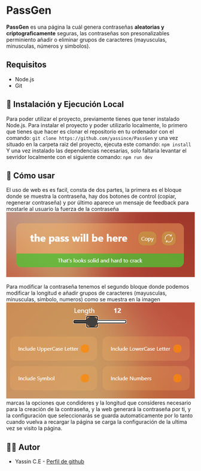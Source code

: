 # PassGen

**PassGen** es una página la cuál genera contraseñas **aleatorias y criptograficamente** seguras, las contraseñas son presonalizables perminiento añadir o eliminar grupos de caracteres (mayusculas, minusculas, números y simbolos).

## Requisitos
- Node.js
- Git

## 🚀 Instalación y Ejecución Local

Para poder utilizar el proyecto, previamente tienes que tener instalado Node.js.
Para instalar el proyecto y poder utilizarlo localmente, lo primero que tienes que hacer es clonar el repositorio en tu ordenador con el comando:
`git clone https://github.com/yassince/PassGen`
y una vez situado en la carpeta raiz del proyecto, ejecuta este comando:
`npm install`
Y una vez instalado las dependencias necesarias, solo faltaria levantar el sevridor localmente con el siguiente comando:
`npm run dev`

## 🌟 Cómo usar
El uso de web es es facil, consta de dos partes, la primera es el bloque donde se muestra la contraseña, hay dos botones de control (copiar, regenerar contraseña) y por último aparece un mensaje de feedback para mostarle al usuario la fuerza de la contraseña
![Foto del primer bloque de la web](/docs/screenShoot-part1.png)

Para modificar la contraseña tenemos el segundo bloque donde podemos modificar la longitud e añadir grupos de caracteres (mayusculas, minusculas, simbolo, numeros) como se muestra en la imagen
![Foto del segundo bloque de la web](/docs/screenShoot-part2.png)
marcas la opciones que condideres y la longitud que consideres necesario para la creación de la contraseña, y la web generará la contraseña por ti, y la configuración que seleccionarás se guarda automaticamente por lo tanto cuando vuelva a recargar la página se carga la configuración de la ultima vez se visito la página.

## 🧑‍💻 Autor
* Yassin C.E - [Perfil de github](https://github.com/yassince)